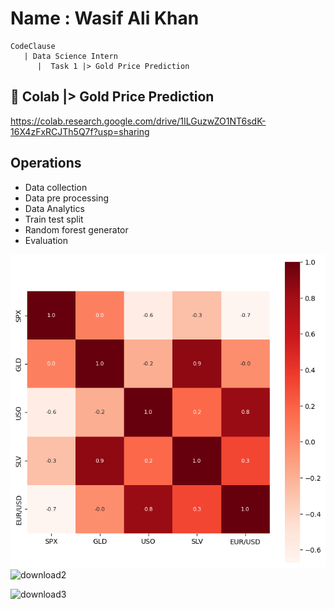 
# Name : Wasif Ali Khan

    CodeClause
       | Data Science Intern
          |  Task 1 |> Gold Price Prediction




## 🔗 Colab |> Gold Price Prediction
https://colab.research.google.com/drive/1ILGuzwZO1NT6sdK-16X4zFxRCJTh5Q7f?usp=sharing

## Operations

- Data collection
- Data pre processing
- Data Analytics
- Train test split
- Random forest generator
- Evaluation

![download1](https://github.com/Wasifalikhan064/Gold-price-prediction/blob/main/Gold%20price%20prediction/download1.png)
![download2](https://github.com/Wasifalikhan064/Gold-price-prediction/assets/133107855/86dce4cf-b7b8-439a-b471-b68bc3818dca)

![download3](https://github.com/Wasifalikhan064/Gold-price-prediction/assets/133107855/ba7ddb80-4fd1-4ccc-a770-44d3a3afa425)
